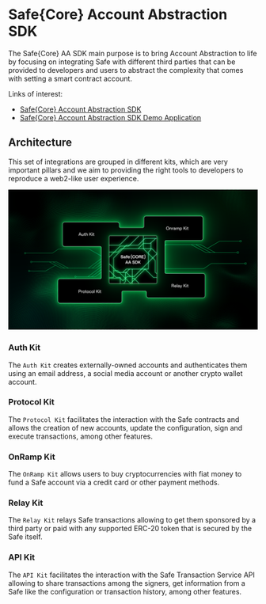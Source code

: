 # Safe{Core} Account Abstraction SDK

The Safe{Core} AA SDK main purpose is to bring Account Abstraction to life by focusing on integrating Safe with different third parties that can be provided to developers and users to abstract the complexity that comes with setting a smart contract account.

Links of interest:
- [Safe{Core} Account Abstraction SDK](https://github.com/safe-global/safe-core-sdk)
- [Safe{Core} Account Abstraction SDK Demo Application](https://github.com/5afe/account-abstraction-demo-ui)


## Architecture

This set of integrations are grouped in different kits, which are very important pillars and we aim to providing the right tools to developers to reproduce a web2-like user experience.

<img src="../.gitbook/assets/diagram-safe-core-sdk.png" alt="">

### Auth Kit

The `Auth Kit` creates externally-owned accounts and authenticates them using an email address, a social media account or another crypto wallet account.

### Protocol Kit

The `Protocol Kit` facilitates the interaction with the Safe contracts and allows the creation of new accounts, update the configuration, sign and execute transactions, among other features.

### OnRamp Kit

The `OnRamp Kit` allows users to buy cryptocurrencies with fiat money to fund a Safe account via a credit card or other payment methods.

### Relay Kit

The `Relay Kit` relays Safe transactions allowing to get them sponsored by a third party or paid with any supported ERC-20 token that is secured by the Safe itself.

### API Kit

The `API Kit` facilitates the interaction with the Safe Transaction Service API allowing to share transactions among the signers, get information from a Safe like the configuration or transaction history, among other features.

